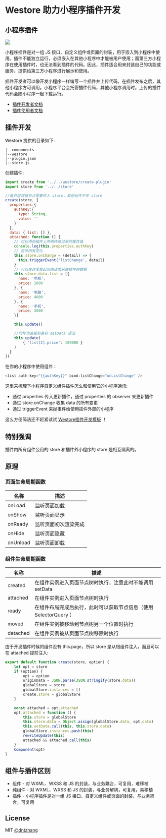 # Westore 助力小程序插件开发

## 小程序插件

![](https://developers.weixin.qq.com/miniprogram/dev/devtools/image/devtools2/createplugin.png?t=18092720)

小程序插件是对一组 JS 接口、自定义组件或页面的封装，用于嵌入到小程序中使用。插件不能独立运行，必须嵌入在其他小程序中才能被用户使用；而第三方小程序在使用插件时，也无法看到插件的代码。因此，插件适合用来封装自己的功能或服务，提供给第三方小程序进行展示和使用。

插件开发者可以像开发小程序一样编写一个插件并上传代码，在插件发布之后，其他小程序方可调用。小程序平台会托管插件代码，其他小程序调用时，上传的插件代码会随小程序一起下载运行。

* [插件开发者文档](https://developers.weixin.qq.com/miniprogram/dev/framework/plugin/development.html)
* [插件使用者文档](https://developers.weixin.qq.com/miniprogram/dev/framework/plugin/using.html)

## 插件开发

Westore 提供的目录如下:

```
|--components
|--westore	
|--plugin.json	
|--store.js
```

创建插件:

```js
import create from '../../westore/create-plugin'
import store from '../../store'

//最外层容器节点需要传入 store，其他组件不传 store
create(store, {
  properties:{
    authKey:{
      type: String,
      value: ''
    }
  },
  data: { list: [] },
  attached: function () {
    // 可以得到插件上声明传递过来的属性值
    console.log(this.properties.authKey)
    // 监听所有变化
    this.store.onChange = (detail) => {
      this.triggerEvent('listChange', detail)
    }
    // 可以在这里发起网络请求获取插件的数据
    this.store.data.list = [{
      name: '电视',
      price: 1000
    }, {
      name: '电脑',
      price: 4000
    }, {
      name: '手机',
      price: 3000
    }]

    this.update()

    //同样也直接和兼容 setData 语法
    this.update(
        { 'list[2].price': 100000 }
    )
  }
})
```

在你的小程序中使用组件：

```js
<list auth-key="{{authKey}}" bind:listChange="onListChange" />
```

这里来梳理下小程序自定义组件插件怎么和使用它的小程序通讯:

* 通过 properties 传入更新插件，通过 properties 的 observer 来更新插件
* 通过 store.onChange 收集 data 的所有变更
* 通过 triggerEvent 来抛事件给使用插件外部的小程序

这么方便简洁还不赶紧试试 [Westore插件开发模板](https://github.com/dntzhang/westore/tree/master/packages/westore-plugin) ！

## 特别强调

插件内所有组件公用的 store 和插件外小程序的 store 是相互隔离的。 

## 原理

### 页面生命周期函数

| 名称 | 描述  |
| ------ | ------  |
| onLoad | 	监听页面加载	  |
| onShow | 监听页面显示	  |
| onReady | 监听页面初次渲染完成  |
| onHide | 监听页面隐藏	  |
| onUnload | 监听页面卸载  |

### 组件生命周期函数

| 名称 | 描述  |
| ------ | ------  |
| created | 	在组件实例进入页面节点树时执行，注意此时不能调用 setData	  |
| attached | 在组件实例进入页面节点树时执行	  |
| ready | 在组件布局完成后执行，此时可以获取节点信息（使用 SelectorQuery ）	  |
| moved | 在组件实例被移动到节点树另一个位置时执行	  |
| detached | 在组件实例被从页面节点树移除时执行  |

由于开发插件时候的组件没有 this.page，所以 store 是从根组件注入，而且可以在 attached 提前注入:

``` js
export default function create(store, option) {
    let opt = store
    if (option) {
        opt = option
        originData = JSON.parse(JSON.stringify(store.data))
        globalStore = store
        globalStore.instances = []
        create.store = globalStore
    }

    const attached = opt.attached
    opt.attached = function () {
        this.store = globalStore
        this.store.data = Object.assign(globalStore.data, opt.data)
        this.setData.call(this, this.store.data)
        globalStore.instances.push(this)
        rewriteUpdate(this)
        attached && attached.call(this)
    }
    Component(opt)
}
```

## 组件与插件区别

* 组件 - 对 WXML、WXSS 和 JS 的封装，与业务耦合，可复用，难移植
* 纯组件 - 对 WXML、WXSS 和 JS 的封装，与业务解耦，可复用，易移植
* 插件 - 小程序插件是对一组 JS 接口、自定义组件或页面的封装，与业务耦合，可复用

## License

MIT [@dntzhang](https://github.com/dntzhang)